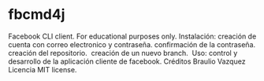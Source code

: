 # fbcmd4j
Facebook CLI client. For educational purposes only.
Instalación:
creación de cuenta con correo electronico y contraseña.
confirmación de la contraseña.
creación del repositorio. 
creación de un nuevo branch. 
Uso:
control y desarrollo de la aplicación cliente de facebook.
Créditos
Braulio Vazquez
Licencia
MIT license.
 
